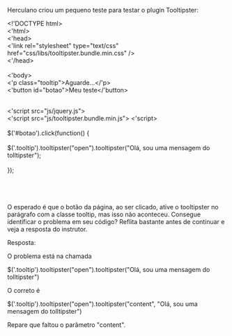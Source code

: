 Herculano criou um pequeno teste para testar o plugin Tooltipster:

<!'DOCTYPE html><br>
<'html><br>
    <'head><br>
        <'link rel="stylesheet" type="text/css" href="css/libs/tooltipster.bundle.min.css" /><br>
    <'/head><br>
<br>
    <'body><br>
        <'p class="tooltip">Aguarde...</'p><br>
        <'button id="botao">Meu teste</'button><br>

<br>
        <'script src="js/jquery.js"></'script ><br>
        <'script src="js/tooltipster.bundle.min.js"></'script>
        <'script><br>
<br>
            $('#botao').click(function() {<br>
<br>
                $('.tooltip').tooltipster("open").tooltipster("Olá, sou uma mensagem do tolltipster"); <br>
<br>
            });<br>
<br>
        </'script><br>
    </'body><br>
</'html><br>
O esperado é que o botão da página, ao ser clicado, ative o tooltipster no parágrafo com a classe tooltip, mas isso não aconteceu. Consegue identificar o problema em seu código? Reflita bastante antes de continuar e veja a resposta do instrutor.

Resposta:

O problema está na chamada

$('.tooltip').tooltipster("open").tooltipster("Olá, sou uma mensagem do tolltipster")


O correto é


$('.tooltip').tooltipster("open").tooltipster("content", "Olá, sou uma mensagem do tolltipster")

Repare que faltou o parâmetro "content".
